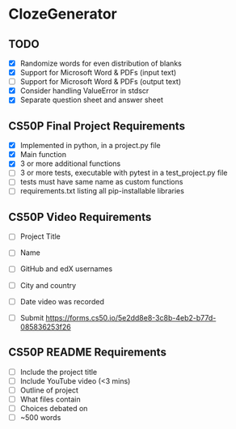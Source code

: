 # ClozeGenerator

## TODO
- [X] Randomize words for even distribution of blanks
- [X] Support for Microsoft Word & PDFs (input text)
- [ ] Support for Microsoft Word & PDFs (output text)
- [X] Consider handling ValueError in stdscr
- [X] Separate question sheet and answer sheet

## CS50P Final Project Requirements 
- [X] Implemented in python, in a project.py file
- [X] Main function 
- [X] 3 or more additional functions 
- [ ] 3 or more tests, executable with pytest in a test_project.py file
- [ ] tests must have same name as custom functions 
- [ ] requirements.txt listing all pip-installable libraries

## CS50P Video Requirements 
- [ ] Project Title
- [ ] Name
- [ ] GitHub and edX usernames 
- [ ] City and country
- [ ] Date video was recorded
- [ ] Submit https://forms.cs50.io/5e2dd8e8-3c8b-4eb2-b77d-085836253f26


## CS50P README Requirements
- [ ] Include the project title 
- [ ] Include YouTube video (<3 mins)
- [ ] Outline of project 
- [ ] What files contain 
- [ ] Choices debated on 
- [ ] ~500 words